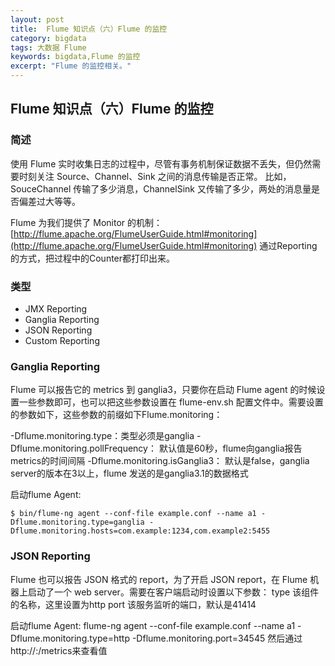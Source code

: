 ```yaml
---
layout: post
title:  Flume 知识点（六）Flume 的监控
category: bigdata 
tags: 大数据 Flume 
keywords: bigdata,Flume 的监控
excerpt: "Flume 的监控相关。"
---
```

## Flume 知识点（六）Flume 的监控

### 简述

使用 Flume 实时收集日志的过程中，尽管有事务机制保证数据不丢失，但仍然需要时刻关注 Source、Channel、Sink 之间的消息传输是否正常。
比如，SouceChannel 传输了多少消息，ChannelSink 又传输了多少，两处的消息量是否偏差过大等等。


Flume 为我们提供了 Monitor 的机制：[http://flume.apache.org/FlumeUserGuide.html#monitoring](http://flume.apache.org/FlumeUserGuide.html#monitoring) 通过Reporting 的方式，把过程中的Counter都打印出来。

### 类型

- JMX Reporting
- Ganglia Reporting
- JSON Reporting
- Custom Reporting

### Ganglia Reporting
Flume 可以报告它的 metrics 到 ganglia3，只要你在启动 Flume agent 的时候设置一些参数即可，也可以把这些参数设置在 flume-env.sh 配置文件中。需要设置的参数如下，这些参数的前缀如下Flume.monitoring：

-Dflume.monitoring.type：类型必须是ganglia
-Dflume.monitoring.pollFrequency： 默认值是60秒，flume向ganglia报告metrics的时间间隔
-Dflume.monitoring.isGanglia3： 默认是false，ganglia server的版本在3以上，flume 发送的是ganglia3.1的数据格式

启动flume Agent:
```
$ bin/flume-ng agent --conf-file example.conf --name a1 -Dflume.monitoring.type=ganglia -Dflume.monitoring.hosts=com.example:1234,com.example2:5455
```

### JSON Reporting

Flume 也可以报告 JSON 格式的 report，为了开启 JSON report，在 Flume 机器上启动了一个 web server。需要在客户端启动时设置以下参数：
type    该组件的名称，这里设置为http
port    该服务监听的端口，默认是41414

启动flume Agent:
flume-ng agent --conf-file example.conf --name a1 -Dflume.monitoring.type=http -Dflume.monitoring.port=34545
然后通过http://<hostname>:<port>/metrics来查看值
